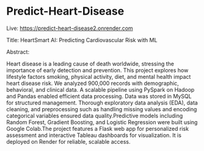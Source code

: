 # Predict-Heart-Disease

Live: https://predict-heart-disease2.onrender.com


Title:
HeartSmart AI: Predicting Cardiovascular Risk with ML

Abstract:
	
Heart disease is a leading cause of death worldwide, stressing the importance of early detection and prevention. This project explores how lifestyle factors smoking, physical activity, diet, and mental health impact heart disease risk.
We analyzed 900,000 records with demographic, behavioral, and clinical data. A scalable pipeline using PySpark on Hadoop and Pandas enabled efficient data processing. Data was stored in MySQL for structured management. 
Thorough exploratory data analysis (EDA), data cleaning, and preprocessing such as handling missing values and encoding categorical variables ensured data quality.Predictive models including Random Forest, Gradient Boosting, and Logistic Regression were built using Google Colab.The project features a Flask web app for personalized risk assessment and interactive Tableau dashboards for visualization. It is deployed on Render for reliable, scalable access.
